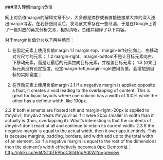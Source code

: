 ###深入理解margin负值
  
  网上对负值margin的解释文章不少，大多都是摘抄或者直接链接某大神的深入浅出margin博客，在我仔细阅读后，发现该文章存在一些纰漏，于是在Google上着了一篇对应的英文分析文章，相对清晰，总结并翻译了以下内容。
  
  
  对于margin负值分为以下两种场景：
1. 在固定元素上使用负值margin
1.1 margin-top、margin-left分别向上、左移动对应尺寸的元素；
1.2 margin-right、margin-bottom不是让目标元素向右、下移动元素，而是让最后的元素拉向目标元素，并覆盖目标元素；
1.3 如果目标元素没有设定宽度，设定margin-left,margin-right使用负值，会增加到目标的实际宽度；

2. 在浮动元素上使用负值margin
2.1 If a negative margin is applied opposite a float, it creates a void leading to the overlapping of content. This is great for liquid layouts where one column has a width of 100% while the other has a definite width, like 100px.

2.2 If both elements are floated left and margin-right:-20px is applied to #mydiv1, #mydiv2 treats #mydiv1 as if it were 20px smaller in width than it actually is (thus, overlapping it). What’s interesting is that the contents of #mydiv1 don’t react at all and continue to retain its current width.
2.3 If the negative margin is equal to the actual width, then it overlaps it entirely. This is because margins, padding, borders, and width add up to the total width of an element. So if a negative margin is equal to the rest of the dimensions then the element’s width effectively becomes 0px.
Demo地址：
http://plnkr.co/edit/S1tbTRPboCSIhUqgAd0W?p=preview
